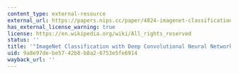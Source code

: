 ```yaml
---
content_type: external-resource
external_url: https://papers.nips.cc/paper/4824-imagenet-classification-with-deep-convolutional-neural-networks.pdf
has_external_license_warning: true
license: https://en.wikipedia.org/wiki/All_rights_reserved
status: ''
title: '"ImageNet Classification with Deep Convolutional Neural Networks" (PDF)'
uid: 9a8e97de-be57-42b8-b8a2-6753e5fe6914
wayback_url: ''
---
```

